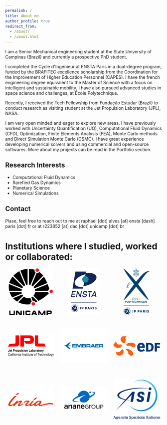 ```yaml
---
permalink: /
title: About me
author_profile: true
redirect_from: 
  - /about/
  - /about.html
---
```


I am a Senior Mechanical engineering student at the State University of Campinas (Brazil) and currently a prospective PhD student.

I completed the Cycle d'Ingénieur at ENSTA Paris in a dual-degree program, funded by the BRAFITEC excellence scholarship from the Coordination for the Improvement of Higher Education Personnel (CAPES). I have the french engineering degree equivalent to the Master of Science with a focus on intelligent and sustainable mobility. I have also pursued advanced studies in space science and challenges, at École Polytechnique.

Recently, I received the Tech Fellowship from Fundação Estudar (Brazil) to conduct research as visiting student at the Jet Propulsion Laboratory (JPL), NASA.

I am very open minded and eager to explore new areas. I have previously worked with Uncertainty Quantification (UQ), Computational Fluid Dynamics (CFD), Optimization, Finite Elements Analysis (FEA), Monte Carlo methods and Direct Simulation Monte Carlo (DSMC). I have great experience developing numerical solvers and using commercial and open-source softwares. More about my projects can be read in the Portfolio section.


## Research Interests
- Computational Fluid Dynamics
- Rarefied Gas Dynamics
- Planetary Science
- Numerical Simulations

## Contact

Plase, feel free to reach out to me at raphael [dot] alves [at] ensta [dash] paris [dot] fr or at r223852 [at] dac [dot] unicamp [dot] br

# Institutions where I studied, worked or collaborated:

<div class="institution-logos">
    <a href="https://www.unicamp.br/" target="_blank">
        <img src="/images/UNICAMP_logo.svg.png" alt="UNICAMP" class="institution-logo">
    </a>
    <a href="https://www.ensta-paris.fr/" target="_blank">
        <img src="/images/Logo_ENSTA_Paris.jpg" alt="ENSTA Paris" class="institution-logo">
    </a>
    <a href="https://www.polytechnique.edu/" target="_blank">
        <img src="/images/POLYTECHNIQUE-IP_PARIS.png" alt="École Polytechnique" class="institution-logo">
    </a>
    <a href="https://www.jpl.nasa.gov/" target="_blank">
        <img src="/images/Jet_Propulsion_Laboratory_logo.svg.png" alt="JPL" class="institution-logo">
    </a>
    <a href="https://embraer.com/" target="_blank">
        <img src="/images/embraer_logo.jpg" alt="ASI" class="institution-logo">
    </a>
    <a href="https://www.edf.fr/en" target="_blank">
        <img src="/images/edf-logo.png" alt="EDF" class="institution-logo">
    </a>
    <a href="https://www.inria.fr/en" target="_blank">
        <img src="/images/institut-national-de-recherche-en-informatique-et-en-automatique-inria-vector-logo.png" alt="Inria" class="institution-logo">
    </a>
    <a href="https://ariane.group/en/" target="_blank">
        <img src="/images/LDSA-Logos-marques-accueil-ARIANE-GROUP-LOGO.jpg" alt="Ariane" class="institution-logo">
    </a>
    <a href="https://www.asi.it/en/" target="_blank">
        <img src="/images/Agenzia_Spaziale_Italiana_logo.png" alt="ASI" class="institution-logo">
    </a>
</div>

<style>
    .institution-logos {
        display: flex;
        justify-content: center; /* Center the logos */
        flex-wrap: wrap; /* Allow wrapping to new lines if necessary */
        gap: 20px; /* Space between the logos */
        margin-top: 20px;
    }

    .institution-logo {
        width: 150px; /* Uniform width for all logos */
        height: 150px; /* Uniform height for all logos */
        object-fit: contain; /* Ensures logos maintain aspect ratio without distortion */
        transition: transform 0.3s ease;
    }

    .institution-logo:hover {
        transform: scale(1.1); /* Adds zoom effect when hovered */
    }
</style>






































